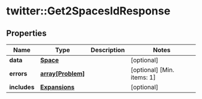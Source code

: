 # twitter::Get2SpacesIdResponse


## Properties
Name | Type | Description | Notes
------------ | ------------- | ------------- | -------------
**data** | [**Space**](Space.md) |  | [optional] 
**errors** | [**array[Problem]**](Problem.md) |  | [optional] [Min. items: 1] 
**includes** | [**Expansions**](Expansions.md) |  | [optional] 


